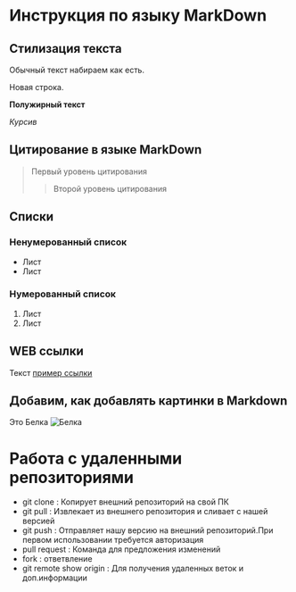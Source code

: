 # Инструкция по языку MarkDown

## Стилизация текста
Обычный текст набираем как есть.

Новая строка.

**Полужирный текст**

*Курсив*

## Цитирование в языке MarkDown
> Первый уровень цитирования
>> Второй уровень цитирования

## Списки
### Ненумерованный список
* Лист
* Лист

### Нумерованный список
1. Лист
2. Лист

## WEB ссылки
Текст [пример ссылки]( http.example.com "Всплывающая подсказка")

## Добавим, как добавлять картинки в Markdown
Это Белка
![Белка](squirrel.jpg)

#  Работа с удаленными репозиториями

* git clone : Копирует внешний репозиторий на свой ПК
* git pull : Извлекает из внешнего репозитория и сливает с нашей версией
* git push : Отправляет нашу версию на внешний репозиторий.При первом использовании требуется авторизация
* pull request : Команда для предложения изменений
* fork  : ответвление
* git remote show origin  : Для получения удаленных веток и доп.информации
